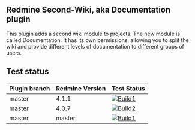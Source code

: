 ## Redmine Second-Wiki, aka Documentation plugin

This plugin adds a second wiki module to projects.
The new module is called Documentation.
It has its own permissions, allowing you to split the wiki and provide different levels of documentation to different groups of users.


## Test status

|Plugin branch| Redmine Version   | Test Status       |
|-------------|-------------------|-------------------|
|master       | 4.1.1             | [![Build1][1]][5] |
|master       | 4.0.7             | [![Build2][2]][5] |
|master       | master            | [![Build1][3]][5] |

[1]: https://travis-matrix-badges.herokuapp.com/repos/nanego/redmine_second_wiki/branches/master/1?use_travis_com=true
[2]: https://travis-matrix-badges.herokuapp.com/repos/nanego/redmine_second_wiki/branches/master/2?use_travis_com=true
[3]: https://travis-matrix-badges.herokuapp.com/repos/nanego/redmine_second_wiki/branches/master/3?use_travis_com=true
[5]: https://travis-ci.com/nanego/redmine_second_wiki
